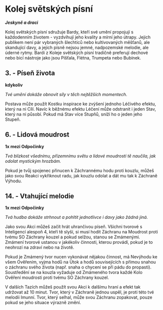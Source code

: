 # Kolej světských písní

***Jeskyně a draci***

Kolej světských písní sdružuje Bardy, kteří své umění propojují s každodenním životem - vyzdvihují jeho kvality a mírní jeho útrapy. Jejich publikem není pár vybraných šlechticů nebo kultivovaných měšťanů, ale skandující davy, a jejich písně nejsou jemné, nadpozemské melodie, ale úderné rytmy. Bardi z Koleje světských písní tradičně preferují dechové nebo bicí nástroje jako jsou Píšťala, Flétna, Trumpeta nebo Bubínek.

## 3\. - Píseň života

**kdykoliv**

*Tvé umění dokáže obnovit síly v těch nejtěžších momentech.*

Postava může použít Kostku inspirace ke zvýšení jednoho Léčivého efektu, který na ni Cílí. Navíc k běžnému efektu Léčení může odstranit i jeden Stav, který na ni působí. Pokud má Stav více Stupňů, sníží ho o jeden jeho Stupeň.

## 6\. - Lidová moudrost

**1x mezi Odpočinky**

*Tvá blízkost všednímu, přízemnímu světu a lidové moudrosti tě naučila, jak odolat mystickým hrozbám.*

Pokud je tvůj spojenec přinucen k Záchrannému hodu proti kouzlu, můžeš jako svou Reakci vykřiknout radu, jak kouzlu odolat a dát mu tak k Záchraně Výhodu.

## 14\. - Vtahující melodie

**1x mezi Odpočinky**

*Tvá hudba dokáže strhnout a pohltit jednotlivce i davy jako žádná jiná.*

Jako svou Akci můžeš začít hrát uhrančivou píseň. Všichni tvorové s Inteligencí alespoň 4, kteří tě slyší, si musí hodit Záchranu na Moudrost proti tvému SO Záchrany kouzel a pokud selžou, stanou se Zmámenými. Zmámení tvorové ustanou v jakékoliv činnosti, kterou provádí, pokud je to neohrozí na zdraví nebo na životě.

Pokud je Zmámený tvor nucen vykonávat nějakou činnost, má Nevýhodu ke všem Ověřením, vyjma hodů na Útok a hodů souvisejících s přímou snahou o záchranu svého života (např. snaha o chycení se při pádu do propasti). Soustředění se na kouzla vyžaduje od Zmámeného tvora každé Kolo Ověření moudrosti proti tvému SO Záchrany kouzel.

V dalších Tazích můžeš použít svou Akci k dalšímu hraní a efekt tak udržovat až 10 minut. Tvor, který v Záchraně jednou uspěl, je proti této tvé melodii Imunní. Tvor, který selhal, může svou Záchranu zopakovat, pouze pokud se jeho situace výrazně změní.
